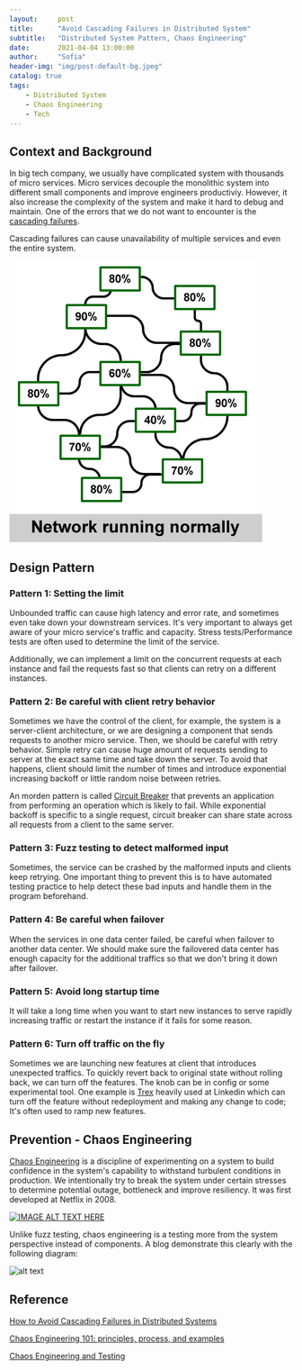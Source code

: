 ```yaml
---
layout:     post
title:      "Avoid Cascading Failures in Distributed System"
subtitle:   "Distributed System Pattern, Chaos Engineering"
date:       2021-04-04 13:00:00
author:     "Sofia"
header-img: "img/post-default-bg.jpeg"
catalog: true
tags:
    - Distributed System
    - Chaos Engineering
    - Tech
---
```


## Context and Background

In big tech company, we usually have complicated system with thousands of micro services. Micro services decouple the monolithic system into different small components and improve engineers productiviy. However, it also increase the complexity of the system and make it hard to debug and maintain. One of the errors that we do not want to encounter is the [cascading failures](https://en.wikipedia.org/wiki/Cascading_failure).

Cascading failures can cause unavailability of multiple services and even the entire system. 

![alt text](../img/post-img/2021-04-04-cascading-failure/network-failure-example.gif)

## Design Pattern

### Pattern 1: Setting the limit

Unbounded traffic can cause high latency and error rate, and sometimes even take down your downstream services. It's very important to always get aware of your micro service's traffic and capacity. Stress tests/Performance tests are often used to determine the limit of the service. 

Additionally, we can implement a limit on the concurrent requests at each instance and fail the requests fast so that clients can retry on a different instances.

### Pattern 2: Be careful with client retry behavior

Sometimes we have the control of the client, for example, the system is a server-client architecture, or we are designing a component that sends requests to another micro service. Then, we should be careful with retry behavior. Simple retry can cause huge amount of requests sending to server at the exact same time and take down the server. To avoid that happens, client should limit the number of times and introduce exponential increasing backoff or little random noise between retries. 

An morden pattern is called [Circuit Breaker](https://docs.microsoft.com/en-us/azure/architecture/patterns/circuit-breaker) that prevents an application from performing an operation which is likely to fail. While exponential backoff is specific to a single request, circuit breaker can share state across all requests from a client to the same server.

### Pattern 3: Fuzz testing to detect malformed input

Sometimes, the service can be crashed by the malformed inputs and clients keep retrying. One important thing to prevent this is to have automated testing practice to help detect these bad inputs and handle them in the program beforehand.

### Pattern 4: Be careful when failover

When the services in one data center failed, be careful when failover to another data center. We should make sure the failovered data center has enough capacity for the additional traffics so that we don't bring it down after failover.

### Pattern 5: Avoid long startup time

It will take a long time when you want to start new instances to serve rapidly increasing traffic or restart the instance if it fails for some reason.

### Pattern 6: Turn off traffic on the fly

Sometimes we are launching new features at client that introduces unexpected traffics. To quickly revert back to original state without rolling back, we can turn off the features. The knob can be in config or some experimental tool. One example is [Trex](https://engineering.linkedin.com/blog/2020/making-the-linkedin-experimentation-engine-20x-faster) heavily used at Linkedin which can turn off the feature without redeployment and making any change to code; It's often used to ramp new features.

## Prevention - Chaos Engineering

[Chaos Engineering](https://en.wikipedia.org/wiki/Chaos_engineering) is a discipline of experimenting on a system to build confidence in the system's capability to withstand turbulent conditions in production. We intentionally try to break the system under certain stresses to determine potential outage, bottleneck and improve resiliency. It was first developed at Netflix in 2008. 

[![IMAGE ALT TEXT HERE](/Users/qizhu/Documents/Sofia/sofia-post/sofiazzz.github.io/img/post-img/2021-04-04-cascading-failure/chaos-engineering-netflix.png)](https://www.youtube.com/watch?v=3WRVgC8SiGc&t=9s)

Unlike fuzz testing, chaos engineering is a testing more from the system perspective instead of components. A blog demonstrate this clearly with the following diagram:

![alt text](/Users/qizhu/Documents/Sofia/sofia-post/sofiazzz.github.io/img/post-img/2021-04-04-cascading-failure/testing-diagram.png)

## Reference

[How to Avoid Cascading Failures in Distributed Systems](https://www.infoq.com/articles/anatomy-cascading-failure/)

[Chaos Engineering 101: principles, process, and examples](https://www.educative.io/blog/chaos-engineering-process-principles#what-is)

[Chaos Engineering and Testing](https://medium.com/@lawouach/chaos-engineering-and-testing-686660e3c744)

